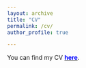 ```yaml
---
layout: archive
title: "CV"
permalink: /cv/
author_profile: true

---
```

You can find my CV [<span style="color:blue">**here**</span>](/cv.pdf).
